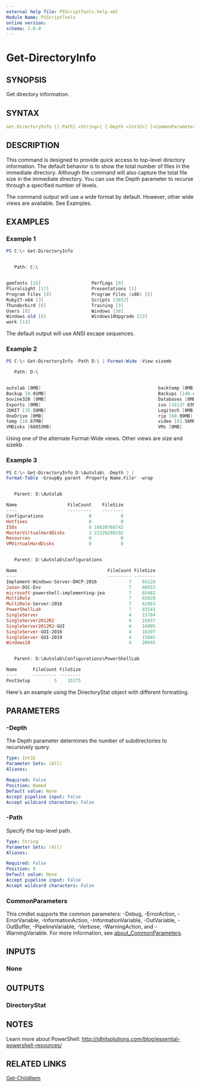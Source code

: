 ```yaml
---
external help file: PSScriptTools-help.xml
Module Name: PSScriptTools
online version:
schema: 2.0.0
---
```


# Get-DirectoryInfo

## SYNOPSIS

Get directory information.

## SYNTAX

```yaml
Get-DirectoryInfo [[-Path] <String>] [-Depth <Int32>] [<CommonParameters>]
```

## DESCRIPTION

This command is designed to provide quick access to top-level directory information. The default behavior is to show the total number of files in the immediate directory. Although the command will also capture the total file size in the immediate directory. You can use the Depth parameter to recurse through a specified number of levels.

The command output will use a wide format by default. However, other wide views are available. See Examples.

## EXAMPLES

### Example 1

```powershell
PS C:\> Get-DirectoryInfo


   Path: C:\


gemfonts [15]                   PerfLogs [0]
Pluralsight [17]                Presentations [1]
Program Files [0]               Program Files (x86) [0]
Ruby27-x64 [3]                  Scripts [3652]
Thunderbird [0]                 Training [3]
Users [0]                       Windows [38]
Windows.old [0]                 Windows10Upgrade [23]
work [13]
```

The default output will use ANSI escape sequences.

### Example 2

```powershell
PS C:\> Get-DirectoryInfo -Path D:\ | Format-Wide -View sizemb

   Path: D:\


autolab [0MB]                                            backtemp [0MB]
Backup [0.01MB]                                          Backups [140.49MB]
bovine320 [0MB]                                          Databases [0MB]
Exports [0MB]                                            iso [16137.65MB]
JDHIT [35.58MB]                                          Logitech [0MB]
OneDrive [0MB]                                           rip [60.99MB]
temp [10.67MB]                                           video [83.56MB]
VMDisks [68053MB]                                        VMs [0MB]
```

Using one of the alternate Format-Wide views. Other views are size and sizekb.

### Example 3

```powershell
PS C:\> Get-DirectoryInfo D:\Autolab\ -Depth 2 |
Format-Table -GroupBy parent -Property Name,File* -wrap


   Parent: D:\Autolab

Name                   FileCount    FileSize
----                   ---------    --------
Configurations                 0           0
Hotfixes                       0           0
ISOs                           6 16838768742
MasterVirtualHardDisks         3 22326280192
Resources                      0           0
VMVirtualHardDisks             0           0


   Parent: D:\Autolab\Configurations

Name                                  FileCount FileSize
----                                  --------- --------
Implement-Windows-Server-DHCP-2016            7    65126
Jason-DSC-Env                                 7    66933
microsoft-powershell-implementing-jea         7    65462
MultiRole                                     7    65820
MultiRole-Server-2016                         7    62063
PowerShellLab                                 7    83541
SingleServer                                  4    15784
SingleServer2012R2                            4    15937
SingleServer2012R2-GUI                        4    16005
SingleServer-GUI-2016                         4    16397
SingleServer-GUI-2019                         4    15845
Windows10                                     4    20695


   Parent: D:\Autolab\Configurations\PowerShellLab

Name      FileCount FileSize
----      --------- --------
PostSetup         5    15275
```

Here's an example using the DirectoryStat object with different formatting.

## PARAMETERS

### -Depth

The Depth parameter determines the number of subdirectories to recursively query.

```yaml
Type: Int32
Parameter Sets: (All)
Aliases:

Required: False
Position: Named
Default value: None
Accept pipeline input: False
Accept wildcard characters: False
```

### -Path

Specify the top-level path.

```yaml
Type: String
Parameter Sets: (All)
Aliases:

Required: False
Position: 0
Default value: None
Accept pipeline input: False
Accept wildcard characters: False
```

### CommonParameters

This cmdlet supports the common parameters: -Debug, -ErrorAction, -ErrorVariable, -InformationAction, -InformationVariable, -OutVariable, -OutBuffer, -PipelineVariable, -Verbose, -WarningAction, and -WarningVariable. For more information, see [about_CommonParameters](http://go.microsoft.com/fwlink/?LinkID=113216).

## INPUTS

### None

## OUTPUTS

### DirectoryStat

## NOTES

Learn more about PowerShell: http://jdhitsolutions.com/blog/essential-powershell-resources/

## RELATED LINKS

[Get-ChildItem]()

